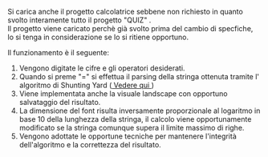 Si carica anche il progetto calcolatrice sebbene non richiesto in quanto svolto interamente tutto il progetto "QUIZ" . <br>
Il progetto viene caricato perchè già svolto prima del cambio di specfiche, lo si tenga in considerazione se lo si ritiene opportuno.<br>


Il funzionamento è il seguente:
1. Vengono digitate le cifre e gli operatori desiderati.
2. Quando si preme "=" si effettua il parsing della stringa ottenuta tramite l' algoritmo di Shunting Yard (<a href="http://eddmann.com/posts/shunting-yard-implementation-in-java/"> Vedere qui </a>)
3. Viene implementata anche la visuale landscape con opportuno salvataggio del risultato.
4. La dimensione del font risulta inversamente proporzionale al logaritmo in base 10 della lunghezza della stringa, il calcolo viene opportunamente modificato se la stringa comunque supera il limite massimo di righe.
5. Vengono adottate le opportune tecniche per mantenere l'integrità dell'algoritmo e la correttezza del risultato.
